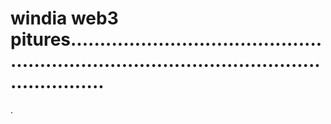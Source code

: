 # windia web3 pitures................................................................................................................
.
